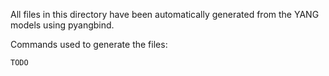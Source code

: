 All files in this directory have been automatically generated from the YANG models using pyangbind.

Commands used to generate the files:
```
TODO
```
